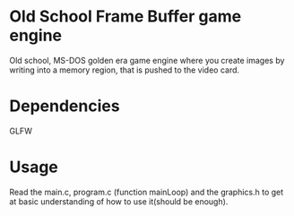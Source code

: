 # Old School Frame Buffer game engine
Old school, MS-DOS golden era game engine where you create images by writing into a memory region, that is pushed to the video card.

# Dependencies
GLFW

# Usage
Read the main.c, program.c (function mainLoop) and the graphics.h to get at basic understanding of how to use it(should be enough).